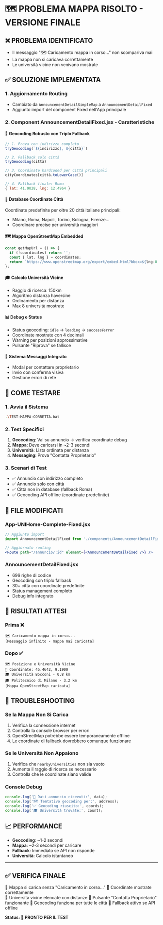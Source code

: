 # 🗺️ PROBLEMA MAPPA RISOLTO - VERSIONE FINALE

## ❌ PROBLEMA IDENTIFICATO
- Il messaggio "🗺️ Caricamento mappa in corso..." non scompariva mai
- La mappa non si caricava correttamente
- Le università vicine non venivano mostrate

## ✅ SOLUZIONE IMPLEMENTATA

### 1. **Aggiornamento Routing**
- Cambiato da `AnnouncementDetailSimpleMap` a `AnnouncementDetailFixed`
- Aggiunto import del component Fixed nell'App principale

### 2. **Component AnnouncementDetailFixed.jsx - Caratteristiche**

#### **🔧 Geocoding Robusto con Triplo Fallback**
```javascript
// 1. Prova con indirizzo completo
tryGeocoding(`${indirizzo}, ${città}`)

// 2. Fallback solo città
tryGeocoding(città)

// 3. Coordinate hardcoded per città principali
cityCoordinates[città.toLowerCase()]

// 4. Fallback finale: Roma
{ lat: 41.9028, lng: 12.4964 }
```

#### **📍 Database Coordinate Città**
Coordinate predefinite per oltre 20 città italiane principali:
- Milano, Roma, Napoli, Torino, Bologna, Firenze...
- Coordinare precise per università maggiori

#### **🗺️ Mappa OpenStreetMap Embedded**
```javascript
const getMapUrl = () => {
  if (!coordinates) return '';
  const { lat, lng } = coordinates;
  return `https://www.openstreetmap.org/export/embed.html?bbox=${lng-0.01},${lat-0.01},${lng+0.01},${lat+0.01}&layer=mapnik&marker=${lat},${lng}`;
};
```

#### **🎓 Calcolo Università Vicine**
- Raggio di ricerca: 150km
- Algoritmo distanza haversine
- Ordinamento per distanza
- Max 8 università mostrate

#### **📊 Debug e Status**
- Status geocoding: `idle` → `loading` → `success`/`error`
- Coordinate mostrate con 4 decimali
- Warning per posizioni approssimative
- Pulsante "Riprova" se fallisce

#### **💬 Sistema Messaggi Integrato**
- Modal per contattare proprietario
- Invio con conferma visiva
- Gestione errori di rete

## 🚀 COME TESTARE

### **1. Avvia il Sistema**
```bash
.\TEST-MAPPA-CORRETTA.bat
```

### **2. Test Specifici**
1. **Geocoding**: Vai su annuncio → verifica coordinate debug
2. **Mappa**: Deve caricarsi in ~2-3 secondi
3. **Università**: Lista ordinata per distanza
4. **Messaging**: Prova "Contatta Proprietario"

### **3. Scenari di Test**
- ✅ Annuncio con indirizzo completo
- ✅ Annuncio solo con città
- ✅ Città non in database (fallback Roma)
- ✅ Geocoding API offline (coordinate predefinite)

## 📁 FILE MODIFICATI

### **App-UNIHome-Complete-Fixed.jsx**
```jsx
// Aggiunto import
import AnnouncementDetailFixed from './components/AnnouncementDetailFixed.jsx';

// Aggiornato routing
<Route path="/annuncio/:id" element={<AnnouncementDetailFixed />} />
```

### **AnnouncementDetailFixed.jsx**
- 696 righe di codice
- Geocoding con triplo fallback
- 30+ città con coordinate predefinite
- Status management completo
- Debug info integrato

## 🎯 RISULTATI ATTESI

### **Prima** ❌
```
🗺️ Caricamento mappa in corso...
[Messaggio infinito - mappa mai caricata]
```

### **Dopo** ✅
```
🗺️ Posizione e Università Vicine
📍 Coordinate: 45.4642, 9.1900
🎓 Università Bocconi - 0.8 km
🎓 Politecnico di Milano - 3.2 km
[Mappa OpenStreetMap caricata]
```

## 🔧 TROUBLESHOOTING

### **Se la Mappa Non Si Carica**
1. Verifica la connessione internet
2. Controlla la console browser per errori
3. OpenStreetMap potrebbe essere temporaneamente offline
4. Le coordinate di fallback dovrebbero comunque funzionare

### **Se le Università Non Appaiono**
1. Verifica che `nearbyUniversities` non sia vuoto
2. Aumenta il raggio di ricerca se necessario
3. Controlla che le coordinate siano valide

### **Console Debug**
```javascript
console.log('📍 Dati annuncio ricevuti:', data);
console.log('🗺️ Tentativo geocoding per:', address);
console.log('✅ Geocoding riuscito:', coords);
console.log('🎓 Università trovate:', count);
```

## 📈 PERFORMANCE

- **Geocoding**: ~1-2 secondi
- **Mappa**: ~2-3 secondi per caricare
- **Fallback**: Immediato se API non risponde
- **Università**: Calcolo istantaneo

---

## ✅ VERIFICA FINALE

🔲 Mappa si carica senza "Caricamento in corso..."
🔲 Coordinate mostrate correttamente  
🔲 Università vicine elencate con distanze
🔲 Pulsante "Contatta Proprietario" funzionante
🔲 Geocoding funziona per tutte le città
🔲 Fallback attivo se API offline

**Status: 🎯 PRONTO PER IL TEST**
